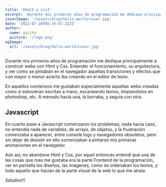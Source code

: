 ```yaml
---
title: 'Html5 y Css3'
excerpt: 'Durante mis primeros años de programación me dedique principalmente a construir webs con Html y Css...'
coverImage: '/assets/blog/hello-world/cover.jpg'
date: '2022-07-10T05:35:07.322Z'
author:
  name: gaizka
  picture: '/logo.png'
ogImage:
  url: '/assets/blog/hello-world/cover.jpg'
---
```


Durante mis primeros años de programación me dedique principalmente a construir webs con Html y Css. Entender el funcionamiento, su arquitectura, y ver como se pintaban en el navegador aquellas transiciones y efectos que con mayor o menor acierto iba creando en el editor de texto.

En aquellos comienzos me gustaban especialmente aquellas webs creadas como si estuvieran escritas a mano, escaneando textos, limpiandolos en photoshop, etc. A menudo hacia una, la borraba, y seguia con otra. 

## Javascript

En cuanto pase a Javascript comenzaron los problemas, nada hacia caso, no entendia nada de variables, de arrays, de objetos, y la frustración comenzaba a aparecer, entre console.logs y navegadores obsoletos, pero sin dejar de desistir en ello comenzaban a pintarse mis primeras animaciones en el navegador.

Aún asi, no abandone Html y Css, por aquel entonces entendi que una de las cosas que mas me gustaba era la parte Frontend de la programación, ver en pantalla los diseños, las imagenes, como se ordenaban los textos, y todo aquello que hacian de la parte visual de la web lo que me atraia.

Saludos!!!
